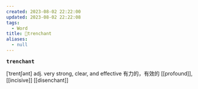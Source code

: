 ```yaml
---
created: 2023-08-02 22:22:00
updated: 2023-08-02 22:22:08
tags:
  - Word
title: 📖trenchant
aliases:
  - null
---
```


<pre><strong>trenchant</strong></pre>
[ˈtrentʃənt]
adj. very strong, clear, and effective 有⼒的，有效的
[[profound]], [[incisive]]
[[disenchant]]